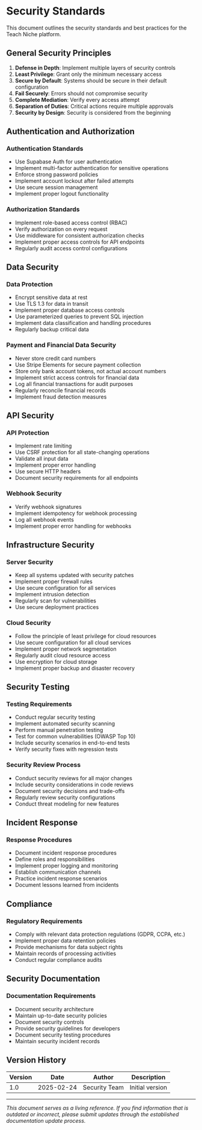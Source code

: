 # Security Standards

This document outlines the security standards and best practices for the Teach Niche platform.

## General Security Principles

1. **Defense in Depth**: Implement multiple layers of security controls
2. **Least Privilege**: Grant only the minimum necessary access
3. **Secure by Default**: Systems should be secure in their default configuration
4. **Fail Securely**: Errors should not compromise security
5. **Complete Mediation**: Verify every access attempt
6. **Separation of Duties**: Critical actions require multiple approvals
7. **Security by Design**: Security is considered from the beginning

## Authentication and Authorization

### Authentication Standards

- Use Supabase Auth for user authentication
- Implement multi-factor authentication for sensitive operations
- Enforce strong password policies
- Implement account lockout after failed attempts
- Use secure session management
- Implement proper logout functionality

### Authorization Standards

- Implement role-based access control (RBAC)
- Verify authorization on every request
- Use middleware for consistent authorization checks
- Implement proper access controls for API endpoints
- Regularly audit access control configurations

## Data Security

### Data Protection

- Encrypt sensitive data at rest
- Use TLS 1.3 for data in transit
- Implement proper database access controls
- Use parameterized queries to prevent SQL injection
- Implement data classification and handling procedures
- Regularly backup critical data

### Payment and Financial Data Security

- Never store credit card numbers
- Use Stripe Elements for secure payment collection
- Store only bank account tokens, not actual account numbers
- Implement strict access controls for financial data
- Log all financial transactions for audit purposes
- Regularly reconcile financial records
- Implement fraud detection measures

## API Security

### API Protection

- Implement rate limiting
- Use CSRF protection for all state-changing operations
- Validate all input data
- Implement proper error handling
- Use secure HTTP headers
- Document security requirements for all endpoints

### Webhook Security

- Verify webhook signatures
- Implement idempotency for webhook processing
- Log all webhook events
- Implement proper error handling for webhooks

## Infrastructure Security

### Server Security

- Keep all systems updated with security patches
- Implement proper firewall rules
- Use secure configuration for all services
- Implement intrusion detection
- Regularly scan for vulnerabilities
- Use secure deployment practices

### Cloud Security

- Follow the principle of least privilege for cloud resources
- Use secure configuration for all cloud services
- Implement proper network segmentation
- Regularly audit cloud resource access
- Use encryption for cloud storage
- Implement proper backup and disaster recovery

## Security Testing

### Testing Requirements

- Conduct regular security testing
- Implement automated security scanning
- Perform manual penetration testing
- Test for common vulnerabilities (OWASP Top 10)
- Include security scenarios in end-to-end tests
- Verify security fixes with regression tests

### Security Review Process

- Conduct security reviews for all major changes
- Include security considerations in code reviews
- Document security decisions and trade-offs
- Regularly review security configurations
- Conduct threat modeling for new features

## Incident Response

### Response Procedures

- Document incident response procedures
- Define roles and responsibilities
- Implement proper logging and monitoring
- Establish communication channels
- Practice incident response scenarios
- Document lessons learned from incidents

## Compliance

### Regulatory Requirements

- Comply with relevant data protection regulations (GDPR, CCPA, etc.)
- Implement proper data retention policies
- Provide mechanisms for data subject rights
- Maintain records of processing activities
- Conduct regular compliance audits

## Security Documentation

### Documentation Requirements

- Document security architecture
- Maintain up-to-date security policies
- Document security controls
- Provide security guidelines for developers
- Document security testing procedures
- Maintain security incident records

## Version History

| Version | Date | Author | Description |
|---------|------|--------|-------------|
| 1.0 | 2025-02-24 | Security Team | Initial version |

---

*This document serves as a living reference. If you find information that is outdated or incorrect, please submit updates through the established documentation update process.*
